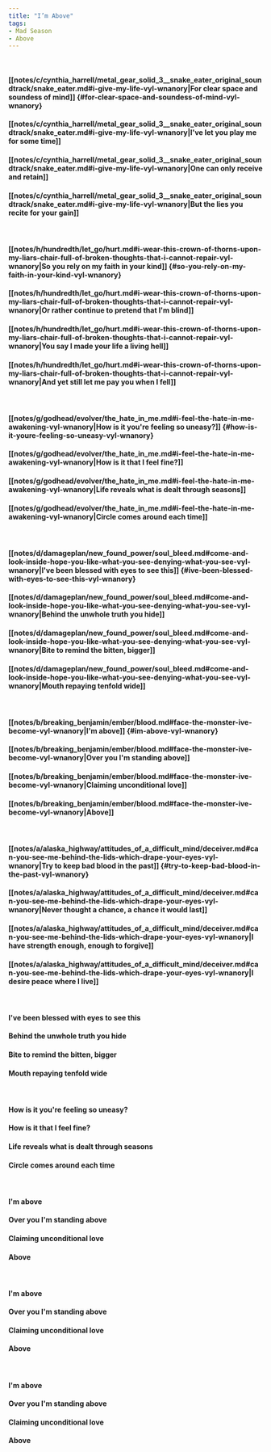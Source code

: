 ```yaml
---
title: "I’m Above"
tags:
- Mad Season
- Above
---
```

&nbsp;
#### [[notes/c/cynthia_harrell/metal_gear_solid_3__snake_eater_original_soundtrack/snake_eater.md#i-give-my-life-vyl-wnanory|For clear space and soundess of mind]] {#for-clear-space-and-soundess-of-mind-vyl-wnanory}
#### [[notes/c/cynthia_harrell/metal_gear_solid_3__snake_eater_original_soundtrack/snake_eater.md#i-give-my-life-vyl-wnanory|I've let you play me for some time]]
#### [[notes/c/cynthia_harrell/metal_gear_solid_3__snake_eater_original_soundtrack/snake_eater.md#i-give-my-life-vyl-wnanory|One can only receive and retain]]
#### [[notes/c/cynthia_harrell/metal_gear_solid_3__snake_eater_original_soundtrack/snake_eater.md#i-give-my-life-vyl-wnanory|But the lies you recite for your gain]]
&nbsp;
#### [[notes/h/hundredth/let_go/hurt.md#i-wear-this-crown-of-thorns-upon-my-liars-chair-full-of-broken-thoughts-that-i-cannot-repair-vyl-wnanory|So you rely on my faith in your kind]] {#so-you-rely-on-my-faith-in-your-kind-vyl-wnanory}
#### [[notes/h/hundredth/let_go/hurt.md#i-wear-this-crown-of-thorns-upon-my-liars-chair-full-of-broken-thoughts-that-i-cannot-repair-vyl-wnanory|Or rather continue to pretend that I'm blind]]
#### [[notes/h/hundredth/let_go/hurt.md#i-wear-this-crown-of-thorns-upon-my-liars-chair-full-of-broken-thoughts-that-i-cannot-repair-vyl-wnanory|You say I made your life a living hell]]
#### [[notes/h/hundredth/let_go/hurt.md#i-wear-this-crown-of-thorns-upon-my-liars-chair-full-of-broken-thoughts-that-i-cannot-repair-vyl-wnanory|And yet still let me pay you when I fell]]
&nbsp;
#### [[notes/g/godhead/evolver/the_hate_in_me.md#i-feel-the-hate-in-me-awakening-vyl-wnanory|How is it you're feeling so uneasy?]] {#how-is-it-youre-feeling-so-uneasy-vyl-wnanory}
#### [[notes/g/godhead/evolver/the_hate_in_me.md#i-feel-the-hate-in-me-awakening-vyl-wnanory|How is it that I feel fine?]]
#### [[notes/g/godhead/evolver/the_hate_in_me.md#i-feel-the-hate-in-me-awakening-vyl-wnanory|Life reveals what is dealt through seasons]]
#### [[notes/g/godhead/evolver/the_hate_in_me.md#i-feel-the-hate-in-me-awakening-vyl-wnanory|Circle comes around each time]]
&nbsp;
#### [[notes/d/damageplan/new_found_power/soul_bleed.md#come-and-look-inside-hope-you-like-what-you-see-denying-what-you-see-vyl-wnanory|I've been blessed with eyes to see this]] {#ive-been-blessed-with-eyes-to-see-this-vyl-wnanory}
#### [[notes/d/damageplan/new_found_power/soul_bleed.md#come-and-look-inside-hope-you-like-what-you-see-denying-what-you-see-vyl-wnanory|Behind the unwhole truth you hide]]
#### [[notes/d/damageplan/new_found_power/soul_bleed.md#come-and-look-inside-hope-you-like-what-you-see-denying-what-you-see-vyl-wnanory|Bite to remind the bitten, bigger]]
#### [[notes/d/damageplan/new_found_power/soul_bleed.md#come-and-look-inside-hope-you-like-what-you-see-denying-what-you-see-vyl-wnanory|Mouth repaying tenfold wide]]
&nbsp;
#### [[notes/b/breaking_benjamin/ember/blood.md#face-the-monster-ive-become-vyl-wnanory|I'm above]] {#im-above-vyl-wnanory}
#### [[notes/b/breaking_benjamin/ember/blood.md#face-the-monster-ive-become-vyl-wnanory|Over you I'm standing above]]
#### [[notes/b/breaking_benjamin/ember/blood.md#face-the-monster-ive-become-vyl-wnanory|Claiming unconditional love]]
#### [[notes/b/breaking_benjamin/ember/blood.md#face-the-monster-ive-become-vyl-wnanory|Above]]
&nbsp;
#### [[notes/a/alaska_highway/attitudes_of_a_difficult_mind/deceiver.md#can-you-see-me-behind-the-lids-which-drape-your-eyes-vyl-wnanory|Try to keep bad blood in the past]] {#try-to-keep-bad-blood-in-the-past-vyl-wnanory}
#### [[notes/a/alaska_highway/attitudes_of_a_difficult_mind/deceiver.md#can-you-see-me-behind-the-lids-which-drape-your-eyes-vyl-wnanory|Never thought a chance, a chance it would last]]
#### [[notes/a/alaska_highway/attitudes_of_a_difficult_mind/deceiver.md#can-you-see-me-behind-the-lids-which-drape-your-eyes-vyl-wnanory|I have strength enough, enough to forgive]]
#### [[notes/a/alaska_highway/attitudes_of_a_difficult_mind/deceiver.md#can-you-see-me-behind-the-lids-which-drape-your-eyes-vyl-wnanory|I desire peace where I live]]
&nbsp;
#### I've been blessed with eyes to see this
#### Behind the unwhole truth you hide
#### Bite to remind the bitten, bigger
#### Mouth repaying tenfold wide
&nbsp;
#### How is it you're feeling so uneasy?
#### How is it that I feel fine?
#### Life reveals what is dealt through seasons
#### Circle comes around each time
&nbsp;
#### I'm above
#### Over you I'm standing above
#### Claiming unconditional love
#### Above
&nbsp;
#### I'm above
#### Over you I'm standing above
#### Claiming unconditional love
#### Above
&nbsp;
#### I'm above
#### Over you I'm standing above
#### Claiming unconditional love
#### Above
